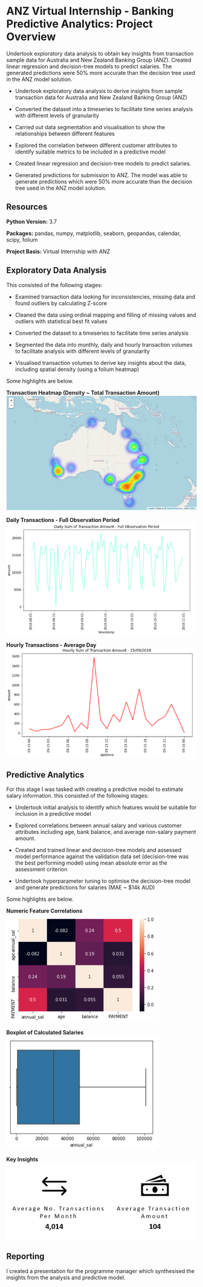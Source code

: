 # ANZ Virtual Internship - Banking Predictive Analytics: Project Overview

Undertook exploratory data analysis to obtain key insights from transaction sample data for Australia and New Zealand Banking Group (ANZ). Created linear regression and decision-tree models to predict salaries. The generated predictions were 50% more accurate than the decision tree used in the ANZ model solution. 

- Undertook exploratory data analysis to derive insights from sample transaction data for Australia and New Zealand Banking Group (ANZ)

- Converted the dataset into a timeseries to facilitate time series analysis with different levels of granularity

- Carried out data segmentation and visualisation to show the relationships between different features 

- Explored the correlation between different customer attributes to identify suitable metrics to be included in a predictive model

- Created linear regression and decision-tree models to predict salaries.

- Generated predictions for submission to ANZ. The model was able to generate predictions which were 50% more accurate than the decision tree used in the ANZ model solution.

## Resources

**Python Version:** 3.7

**Packages:** pandas, numpy, matplotlib, seaborn, geopandas, calendar, scipy, folium

**Project Basis:** Virtual Internship with ANZ

## Exploratory Data Analysis

 This consisted of the following stages:

- Examined transaction data looking for inconsistencies, missing data and found outliers by calculating Z-score

- Cleaned the data using ordinal mapping and filling of missing values and outliers with statistical best fit values

- Converted the dataset to a timeseries to facilitate time series analysis

- Segmented the data into monthly, daily and hourly transaction volumes to facilitate analysis with different levels of granularity

- Visualised transaction volumes to derive key insights about the data, including spatial density (using a folium heatmap)  

Some highlights are below.

**Transaction Heatmap (Density ~ Total Transaction Amount)**
![image](/images/transactionheatmap.png)

**Daily Transactions - Full Observation Period**
![image](/images/dailytra.PNG)

**Hourly Transactions - Average Day**
![image](/images/hourlytra.PNG)


## Predictive Analytics

For this stage I was tasked with creating a predictive model to estimate salary information. this consisted of the following stages:

- Undertook initial analysis to identify which features would be suitable for inclusion in a predictive model 

- Explored correlations between annual salary and various customer attributes including age, bank balance, and average non-salary payment amount. 

- Created and trained linear and decision-tree models and assessed model performance against the validation data set (decision-tree was the best performing model) using mean absolute error as the assessment criterion

- Undertook hyperparameter tuning to optimise the decision-tree model and generate predictions for salaries (MAE ~ $14k AUD)

Some highlights are below.

**Numeric Feature Correlations**
![image](/images/salheatmap.PNG)

**Boxplot of Calculated Salaries**
![image](/images/salboxplot.PNG)

**Key Insights**
![image](/images/datatiles.PNG)

## Reporting

I created a presentation for the programme manager which synthesised the insights from the analysis and predictive model. 
 





